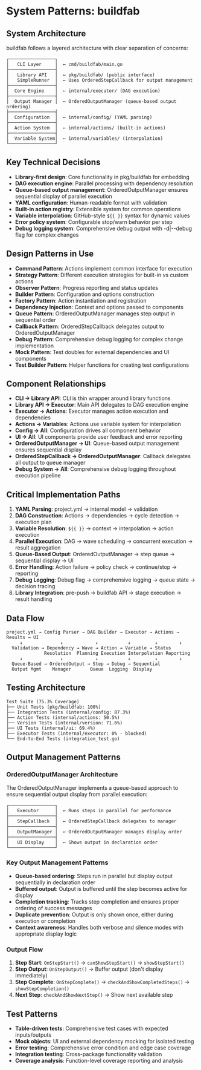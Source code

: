 # System Patterns: buildfab

## System Architecture
buildfab follows a layered architecture with clear separation of concerns:

```
┌─────────────────┐
│   CLI Layer     │  ← cmd/buildfab/main.go
├─────────────────┤
│   Library API   │  ← pkg/buildfab/ (public interface)
│   SimpleRunner  │  ← Uses OrderedStepCallback for output management
├─────────────────┤
│  Core Engine    │  ← internal/executor/ (DAG execution)
├─────────────────┤
│  Output Manager │  ← OrderedOutputManager (queue-based output ordering)
├─────────────────┤
│  Configuration  │  ← internal/config/ (YAML parsing)
├─────────────────┤
│  Action System  │  ← internal/actions/ (built-in actions)
├─────────────────┤
│  Variable System│  ← internal/variables/ (interpolation)
└─────────────────┘
```

## Key Technical Decisions
- **Library-first design**: Core functionality in pkg/buildfab for embedding
- **DAG execution engine**: Parallel processing with dependency resolution
- **Queue-based output management**: OrderedOutputManager ensures sequential display of parallel execution
- **YAML configuration**: Human-readable format with validation
- **Built-in action registry**: Extensible system for common operations
- **Variable interpolation**: GitHub-style `${{ }}` syntax for dynamic values
- **Error policy system**: Configurable stop/warn behavior per step
- **Debug logging system**: Comprehensive debug output with -d|--debug flag for complex changes

## Design Patterns in Use
- **Command Pattern**: Actions implement common interface for execution
- **Strategy Pattern**: Different execution strategies for built-in vs custom actions
- **Observer Pattern**: Progress reporting and status updates
- **Builder Pattern**: Configuration and options construction
- **Factory Pattern**: Action instantiation and registration
- **Dependency Injection**: Context and options passed to components
- **Queue Pattern**: OrderedOutputManager manages step output in sequential order
- **Callback Pattern**: OrderedStepCallback delegates output to OrderedOutputManager
- **Debug Pattern**: Comprehensive debug logging for complex change implementation
- **Mock Pattern**: Test doubles for external dependencies and UI components
- **Test Builder Pattern**: Helper functions for creating test configurations

## Component Relationships
- **CLI → Library API**: CLI is thin wrapper around library functions
- **Library API → Executor**: Main API delegates to DAG execution engine
- **Executor → Actions**: Executor manages action execution and dependencies
- **Actions → Variables**: Actions use variable system for interpolation
- **Config → All**: Configuration drives all component behavior
- **UI → All**: UI components provide user feedback and error reporting
- **OrderedOutputManager → UI**: Queue-based output management ensures sequential display
- **OrderedStepCallback → OrderedOutputManager**: Callback delegates all output to queue manager
- **Debug System → All**: Comprehensive debug logging throughout execution pipeline

## Critical Implementation Paths
1. **YAML Parsing**: project.yml → internal model → validation
2. **DAG Construction**: Actions → dependencies → cycle detection → execution plan
3. **Variable Resolution**: `${{ }}` → context → interpolation → action execution
4. **Parallel Execution**: DAG → wave scheduling → concurrent execution → result aggregation
5. **Queue-Based Output**: OrderedOutputManager → step queue → sequential display → UI
6. **Error Handling**: Action failure → policy check → continue/stop → reporting
7. **Debug Logging**: Debug flag → comprehensive logging → queue state → decision tracing
8. **Library Integration**: pre-push → buildfab API → stage execution → result handling

## Data Flow
```
project.yml → Config Parser → DAG Builder → Executor → Actions → Results → UI
     ↓              ↓            ↓           ↓         ↓        ↓
  Validation → Dependency → Wave → Action → Variable → Status
              Resolution  Planning Execution Interpolation Reporting
     ↓              ↓            ↓           ↓         ↓        ↓
  Queue-Based → OrderedOutput → Step → Debug → Sequential
  Output Mgmt    Manager       Queue  Logging  Display
```

## Testing Architecture
```
Test Suite (75.3% Coverage)
├── Unit Tests (pkg/buildfab: 100%)
├── Integration Tests (internal/config: 87.3%)
├── Action Tests (internal/actions: 50.5%)
├── Version Tests (internal/version: 71.6%)
├── UI Tests (internal/ui: 69.4%)
├── Executor Tests (internal/executor: 0% - blocked)
└── End-to-End Tests (integration_test.go)
```

## Output Management Patterns

### OrderedOutputManager Architecture
The OrderedOutputManager implements a queue-based approach to ensure sequential output display from parallel execution:

```
┌─────────────────┐
│   Executor      │  ← Runs steps in parallel for performance
├─────────────────┤
│   StepCallback  │  ← OrderedStepCallback delegates to manager
├─────────────────┤
│   OutputManager │  ← OrderedOutputManager manages display order
├─────────────────┤
│   UI Display    │  ← Shows output in declaration order
└─────────────────┘
```

### Key Output Management Patterns
- **Queue-based ordering**: Steps run in parallel but display output sequentially in declaration order
- **Buffered output**: Output is buffered until the step becomes active for display
- **Completion tracking**: Tracks step completion and ensures proper ordering of success messages
- **Duplicate prevention**: Output is only shown once, either during execution or completion
- **Context awareness**: Handles both verbose and silence modes with appropriate display logic

### Output Flow
1. **Step Start**: `OnStepStart()` → `canShowStepStart()` → `showStepStart()`
2. **Step Output**: `OnStepOutput()` → Buffer output (don't display immediately)
3. **Step Complete**: `OnStepComplete()` → `checkAndShowCompletedSteps()` → `showStepCompletion()`
4. **Next Step**: `checkAndShowNextStep()` → Show next available step

## Test Patterns
- **Table-driven tests**: Comprehensive test cases with expected inputs/outputs
- **Mock objects**: UI and external dependency mocking for isolated testing
- **Error testing**: Comprehensive error condition and edge case coverage
- **Integration testing**: Cross-package functionality validation
- **Coverage analysis**: Function-level coverage reporting and analysis